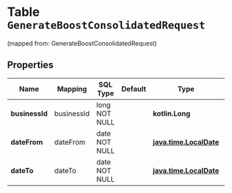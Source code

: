 
# Table `GenerateBoostConsolidatedRequest`
(mapped from: GenerateBoostConsolidatedRequest)

## Properties
Name | Mapping | SQL Type | Default | Type | Description | Notes
---- | ------- | -------- | ------- | ---- | ----------- | -----
**businessId** | businessId | long NOT NULL |  | **kotlin.Long** | Идентификатор бизнеса. | 
**dateFrom** | dateFrom | date NOT NULL |  | [**java.time.LocalDate**](java.time.LocalDate.md) | Начало периода, включительно. | 
**dateTo** | dateTo | date NOT NULL |  | [**java.time.LocalDate**](java.time.LocalDate.md) | Конец периода, включительно. | 





